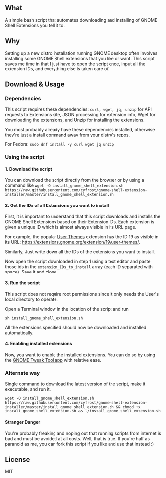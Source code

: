 ## What
A simple bash script that automates downloading and installing of GNOME Shell Extensions you tell it to.

## Why
Setting up a new distro installation running GNOME desktop often involves installing some GNOME Shell extensions that you like or want. This script saves me time in that I just have to open the script once, input all the extension IDs, and everything else is taken care of.

## Download & Usage

### Dependencies

This script requires these dependencies: `curl, wget, jq, unzip` for API requests to Extensions site, JSON processing for extension info, Wget for downloading the extensions, and Unzip for installing the extensions.

You most probably already have these dependencies installed, otherwise they're just a install command away from your distro's repos.

For Fedora: `sudo dnf install -y curl wget jq unzip`

### Using the script

#### 1. Download the script

You can download the script directly from the browser or by using a command like `wget -O install_gnome_shell_extension.sh https://raw.githubusercontent.com/cyfrost/gnome-shell-extension-installer/master/install_gnome_shell_extension.sh`

#### 2. Get the IDs of all Extensions you want to install

First, it is important to understand that this script downloads and installs the GNOME Shell Extensions based on their Extension IDs. Each extension is given a unique ID which is almost always visible in its URL page.

For example, the popular [User Themes](https://extensions.gnome.org/extension/19/user-themes/) extension has the ID 19 as visible in its URL: https://extensions.gnome.org/extension/19/user-themes/.

Similarly, Just write down all the IDs of the extensions you want to install.

Now open the script downloaded in step 1 using a text editor and paste those ids in the `extension_IDs_to_install` array (each ID separated with space). Save it and close.

#### 3. Run the script

This script does not require root permissions since it only needs the User's local directory to operate.

Open a Terminal window in the location of the script and run

`sh install_gnome_shell_extension.sh`

All the extensions specified should now be downloaded and installed automatically.

#### 4. Enabling installed extensions

Now, you want to enable the installed extensions. You can do so by using the [GNOME Tweak Tool app](https://linuxconfig.org/how-to-install-tweak-tool-on-ubuntu-18-04-bionic-beaver-linux) with relative ease.


### Alternate way

Single command to download the latest version of the script, make it executable, and run it.

`wget -O install_gnome_shell_extension.sh https://raw.githubusercontent.com/cyfrost/gnome-shell-extension-installer/master/install_gnome_shell_extension.sh && chmod +x install_gnome_shell_extension.sh && ./install_gnome_shell_extension.sh`



#### Stranger Danger

You're probably freaking and noping out that running scripts from internet is bad and must be avoided at all costs. Well, that is true. If you're half as paranoid as me, you can fork this script if you like and use that instead :)

## License
MIT

